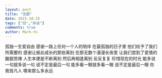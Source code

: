 ```yaml
---
layout: post
title: "无题"
date: 2015-10-25
tags: ["旧","杂谈"]
comments: true
author: Mark-Yu
---
```


孤独一生爱自由
感谢一路上任何一个人的陪伴
在最孤独的日子里
他们给予了我们所需要的
感谢让彼此成长的那些离别
在那无数个漫漫长夜里
让我们尝到了爱情的酸甜苦辣
人生本便是不断离别
然后再相逢离别
反反复复
珍惜现在的时光
能多说一句就多说一句
说不定是最后一句
能多看一眼就多看一眼
说不定是最后一眼
你我皆凡人
哪来那么多永远